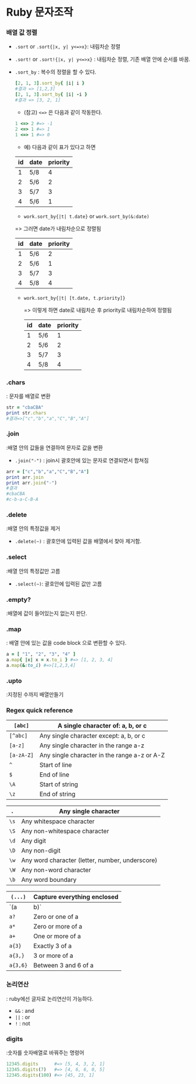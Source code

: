 # Ruby 문자조작

### 배열 값 정렬

- `.sort`  or `.sort{|x, y| y<=>x}`: 내림차순 정렬

- `.sort!` or  `.sort!{|x, y| y<=>x}` : 내림차순 정렬, 기존 배열 안에 순서를 바꿈.

- `.sort_by` : 복수의 정렬을 할 수 있다.

  ```ruby
  [2, 1, 3].sort_by{ |i| i }
  #결과 => [1,2,3]
  [2, 1, 3].sort_by{ |i| -i }
  #결과 => [3, 2, 1]
  ```

  - (참고) `<=>` 은 다음과 같이 작동한다.

  ```ruby
  1 <=> 2 #=> -1  
  2 <=> 1 #=> 1  
  1 <=> 1 #=> 0  
  ```

  - 예) 다음과 같이 표가 있다고 하면

  | id   | date | priority |
  | ---- | ---- | -------- |
  | 1    | 5/8  | 4        |
  | 2    | 5/6  | 2        |
  | 3    | 5/7  | 3        |
  | 4    | 5/6  | 1        |

  - `work.sort_by{|t| t.date}` or `work.sort_by(&:date)`

  => 그러면 date가 내림차순으로 정렬됨

  | id   | date | priority |
  | ---- | ---- | -------- |
  | 1    | 5/6  | 2        |
  | 2    | 5/6  | 1        |
  | 3    | 5/7  | 3        |
  | 4    | 5/8  | 4        |

  - `work.sort_by{|t| [t.date, t.priority]}`

    => 이렇게 하면 date로 내림차순 후 priority로 내림차순하여 정렬됨

    | id   | date | priority |
    | ---- | ---- | -------- |
    | 1    | 5/6  | 1        |
    | 2    | 5/6  | 2        |
    | 3    | 5/7  | 3        |
    | 4    | 5/8  | 4        |



### .chars

: 문자를 배열로 변환

```ruby
str = "cbaCBA"
print str.chars
#결과=>["c","b","a","C","B","A"]
```



### .join

:배열 안의 값들을 연결하여 문자로 값을 변환

- `.join("-")` : join시 괄호안에 있는 문자로 연결되면서 합쳐짐

```ruby
arr = ["c","b","a","C","B","A"]
print arr.join
print arr.join("-")
#결과
#cbaCBA
#c-b-a-C-B-A
```



### .delete

:배열 안의 특정값을 제거

- `.delete(~)` : 괄호안에 입력된 값을 배열에서 찾아 제거함.



### .select

:배열 안의 특정값만 고름

- `.select(~)`: 괄호안에 입력된 값만 고름



### .empty?

:배열에 값이 들어있는지 없는지 판단.



### .map

: 배열 안에 있는 값을 code block 으로 변환할 수 있다.

```ruby
a = [ "1", "2", "3", "4" ]
a.map{ |x| x = x.to_i } #=> [1, 2, 3, 4]
a.map(&:to_i) #=>[1,2,3,4]
```



### .upto

:지정된 수까지 배열만들기



### Regex quick reference

| `[abc]`    | A single character of: a, b, or c            |
| ---------- | -------------------------------------------- |
| `[^abc]`   | Any single character except: a, b, or c      |
| `[a-z]`    | Any single character in the range a-z        |
| `[a-zA-Z]` | Any single character in the range a-z or A-Z |
| `^`        | Start of line                                |
| `$`        | End of line                                  |
| `\A`       | Start of string                              |
| `\z`       | End of string                                |

| `.`  | Any single character                            |
| ---- | ----------------------------------------------- |
| `\s` | Any whitespace character                        |
| `\S` | Any non-whitespace character                    |
| `\d` | Any digit                                       |
| `\D` | Any non-digit                                   |
| `\w` | Any word character (letter, number, underscore) |
| `\W` | Any non-word character                          |
| `\b` | Any word boundary                               |

| `(...)`  | Capture everything enclosed |
| -------- | --------------------------- |
| `(a|b)`  | a or b                      |
| `a?`     | Zero or one of a            |
| `a*`     | Zero or more of a           |
| `a+`     | One or more of a            |
| `a{3}`   | Exactly 3 of a              |
| `a{3,}`  | 3 or more of a              |
| `a{3,6}` | Between 3 and 6 of a        |





###  논리연산

: ruby에선 글자로 논리연산이 가능하다.

- `&&` : and
- `||` : or
- `!` : not 



### digits

:숫자를 숫자배열로 바꿔주는 명령어

```ruby
12345.digits      #=> [5, 4, 3, 2, 1]
12345.digits(7)   #=> [4, 6, 6, 0, 5]
12345.digits(100) #=> [45, 23, 1]
```

